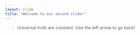 ```yaml
---
layout: slide
title: "Welcome to our second slide!"
---
```

> Universal truth are constant.
Use the left arrow to go back!
